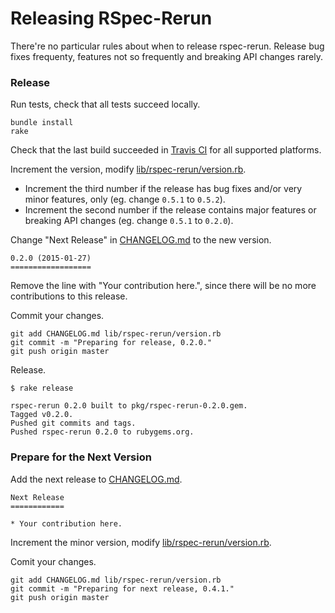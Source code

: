 Releasing RSpec-Rerun
=====================

There're no particular rules about when to release rspec-rerun. Release bug fixes frequenty, features not so frequently and breaking API changes rarely.

### Release

Run tests, check that all tests succeed locally.

```
bundle install
rake
```

Check that the last build succeeded in [Travis CI](https://travis-ci.org/dblock/rspec-rerun) for all supported platforms.

Increment the version, modify [lib/rspec-rerun/version.rb](lib/rspec-rerun/version.rb).

*  Increment the third number if the release has bug fixes and/or very minor features, only (eg. change `0.5.1` to `0.5.2`).
*  Increment the second number if the release contains major features or breaking API changes (eg. change `0.5.1` to `0.2.0`).

Change "Next Release" in [CHANGELOG.md](CHANGELOG.md) to the new version.

```
0.2.0 (2015-01-27)
==================
```

Remove the line with "Your contribution here.", since there will be no more contributions to this release.

Commit your changes.

```
git add CHANGELOG.md lib/rspec-rerun/version.rb
git commit -m "Preparing for release, 0.2.0."
git push origin master
```

Release.

```
$ rake release

rspec-rerun 0.2.0 built to pkg/rspec-rerun-0.2.0.gem.
Tagged v0.2.0.
Pushed git commits and tags.
Pushed rspec-rerun 0.2.0 to rubygems.org.
```

### Prepare for the Next Version

Add the next release to [CHANGELOG.md](CHANGELOG.md).

```
Next Release
============

* Your contribution here.
```

Increment the minor version, modify [lib/rspec-rerun/version.rb](lib/rspec-rerun/version.rb).

Comit your changes.

```
git add CHANGELOG.md lib/rspec-rerun/version.rb
git commit -m "Preparing for next release, 0.4.1."
git push origin master
```
